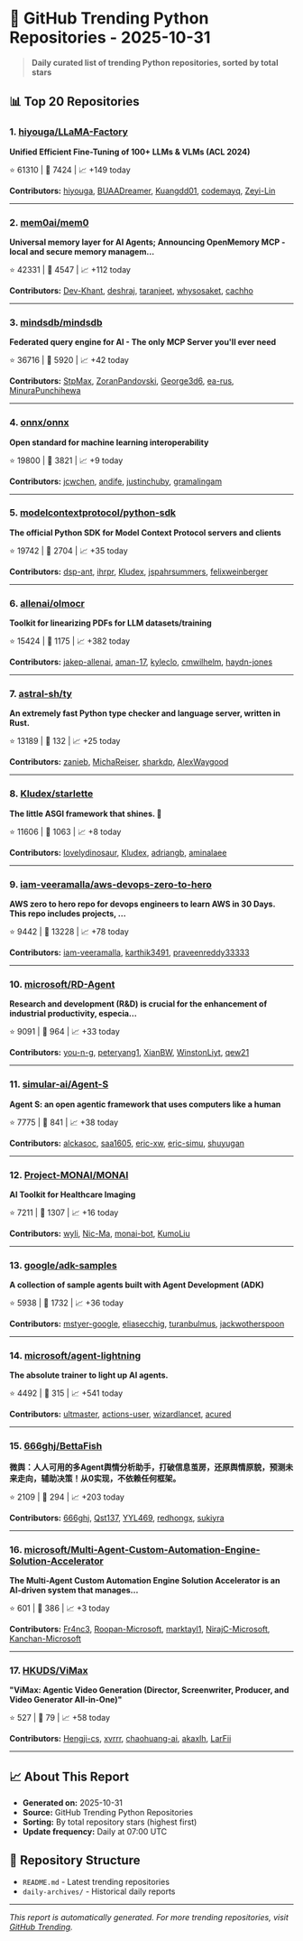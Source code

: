 # 🐍 GitHub Trending Python Repositories - 2025-10-31

> **Daily curated list of trending Python repositories, sorted by total stars**

## 📊 Top 20 Repositories

### 1. [hiyouga/LLaMA-Factory](https://github.com/hiyouga/LLaMA-Factory)

**Unified Efficient Fine-Tuning of 100+ LLMs & VLMs (ACL 2024)**

⭐ 61310 | 🍴 7424 | 📈 +149 today

**Contributors:** [hiyouga](https://github.com/hiyouga), [BUAADreamer](https://github.com/BUAADreamer), [Kuangdd01](https://github.com/Kuangdd01), [codemayq](https://github.com/codemayq), [Zeyi-Lin](https://github.com/Zeyi-Lin)

---

### 2. [mem0ai/mem0](https://github.com/mem0ai/mem0)

**Universal memory layer for AI Agents; Announcing OpenMemory MCP - local and secure memory managem...**

⭐ 42331 | 🍴 4547 | 📈 +112 today

**Contributors:** [Dev-Khant](https://github.com/Dev-Khant), [deshraj](https://github.com/deshraj), [taranjeet](https://github.com/taranjeet), [whysosaket](https://github.com/whysosaket), [cachho](https://github.com/cachho)

---

### 3. [mindsdb/mindsdb](https://github.com/mindsdb/mindsdb)

**Federated query engine for AI - The only MCP Server you'll ever need**

⭐ 36716 | 🍴 5920 | 📈 +42 today

**Contributors:** [StpMax](https://github.com/StpMax), [ZoranPandovski](https://github.com/ZoranPandovski), [George3d6](https://github.com/George3d6), [ea-rus](https://github.com/ea-rus), [MinuraPunchihewa](https://github.com/MinuraPunchihewa)

---

### 4. [onnx/onnx](https://github.com/onnx/onnx)

**Open standard for machine learning interoperability**

⭐ 19800 | 🍴 3821 | 📈 +9 today

**Contributors:** [jcwchen](https://github.com/jcwchen), [andife](https://github.com/andife), [justinchuby](https://github.com/justinchuby), [gramalingam](https://github.com/gramalingam)

---

### 5. [modelcontextprotocol/python-sdk](https://github.com/modelcontextprotocol/python-sdk)

**The official Python SDK for Model Context Protocol servers and clients**

⭐ 19742 | 🍴 2704 | 📈 +35 today

**Contributors:** [dsp-ant](https://github.com/dsp-ant), [ihrpr](https://github.com/ihrpr), [Kludex](https://github.com/Kludex), [jspahrsummers](https://github.com/jspahrsummers), [felixweinberger](https://github.com/felixweinberger)

---

### 6. [allenai/olmocr](https://github.com/allenai/olmocr)

**Toolkit for linearizing PDFs for LLM datasets/training**

⭐ 15424 | 🍴 1175 | 📈 +382 today

**Contributors:** [jakep-allenai](https://github.com/jakep-allenai), [aman-17](https://github.com/aman-17), [kyleclo](https://github.com/kyleclo), [cmwilhelm](https://github.com/cmwilhelm), [haydn-jones](https://github.com/haydn-jones)

---

### 7. [astral-sh/ty](https://github.com/astral-sh/ty)

**An extremely fast Python type checker and language server, written in Rust.**

⭐ 13189 | 🍴 132 | 📈 +25 today

**Contributors:** [zanieb](https://github.com/zanieb), [MichaReiser](https://github.com/MichaReiser), [sharkdp](https://github.com/sharkdp), [AlexWaygood](https://github.com/AlexWaygood)

---

### 8. [Kludex/starlette](https://github.com/Kludex/starlette)

**The little ASGI framework that shines. 🌟**

⭐ 11606 | 🍴 1063 | 📈 +8 today

**Contributors:** [lovelydinosaur](https://github.com/lovelydinosaur), [Kludex](https://github.com/Kludex), [adriangb](https://github.com/adriangb), [aminalaee](https://github.com/aminalaee)

---

### 9. [iam-veeramalla/aws-devops-zero-to-hero](https://github.com/iam-veeramalla/aws-devops-zero-to-hero)

**AWS zero to hero repo for devops engineers to learn AWS in 30 Days. This repo includes projects, ...**

⭐ 9442 | 🍴 13228 | 📈 +78 today

**Contributors:** [iam-veeramalla](https://github.com/iam-veeramalla), [karthik3491](https://github.com/karthik3491), [praveenreddy33333](https://github.com/praveenreddy33333)

---

### 10. [microsoft/RD-Agent](https://github.com/microsoft/RD-Agent)

**Research and development (R&D) is crucial for the enhancement of industrial productivity, especia...**

⭐ 9091 | 🍴 964 | 📈 +33 today

**Contributors:** [you-n-g](https://github.com/you-n-g), [peteryang1](https://github.com/peteryang1), [XianBW](https://github.com/XianBW), [WinstonLiyt](https://github.com/WinstonLiyt), [qew21](https://github.com/qew21)

---

### 11. [simular-ai/Agent-S](https://github.com/simular-ai/Agent-S)

**Agent S: an open agentic framework that uses computers like a human**

⭐ 7775 | 🍴 841 | 📈 +38 today

**Contributors:** [alckasoc](https://github.com/alckasoc), [saa1605](https://github.com/saa1605), [eric-xw](https://github.com/eric-xw), [eric-simu](https://github.com/eric-simu), [shuyugan](https://github.com/shuyugan)

---

### 12. [Project-MONAI/MONAI](https://github.com/Project-MONAI/MONAI)

**AI Toolkit for Healthcare Imaging**

⭐ 7211 | 🍴 1307 | 📈 +16 today

**Contributors:** [wyli](https://github.com/wyli), [Nic-Ma](https://github.com/Nic-Ma), [monai-bot](https://github.com/monai-bot), [KumoLiu](https://github.com/KumoLiu)

---

### 13. [google/adk-samples](https://github.com/google/adk-samples)

**A collection of sample agents built with Agent Development (ADK)**

⭐ 5938 | 🍴 1732 | 📈 +36 today

**Contributors:** [mstyer-google](https://github.com/mstyer-google), [eliasecchig](https://github.com/eliasecchig), [turanbulmus](https://github.com/turanbulmus), [jackwotherspoon](https://github.com/jackwotherspoon)

---

### 14. [microsoft/agent-lightning](https://github.com/microsoft/agent-lightning)

**The absolute trainer to light up AI agents.**

⭐ 4492 | 🍴 315 | 📈 +541 today

**Contributors:** [ultmaster](https://github.com/ultmaster), [actions-user](https://github.com/actions-user), [wizardlancet](https://github.com/wizardlancet), [acured](https://github.com/acured)

---

### 15. [666ghj/BettaFish](https://github.com/666ghj/BettaFish)

**微舆：人人可用的多Agent舆情分析助手，打破信息茧房，还原舆情原貌，预测未来走向，辅助决策！从0实现，不依赖任何框架。**

⭐ 2109 | 🍴 294 | 📈 +203 today

**Contributors:** [666ghj](https://github.com/666ghj), [Qst137](https://github.com/Qst137), [YYL469](https://github.com/YYL469), [redhongx](https://github.com/redhongx), [sukiyra](https://github.com/sukiyra)

---

### 16. [microsoft/Multi-Agent-Custom-Automation-Engine-Solution-Accelerator](https://github.com/microsoft/Multi-Agent-Custom-Automation-Engine-Solution-Accelerator)

**The Multi-Agent Custom Automation Engine Solution Accelerator is an AI-driven system that manages...**

⭐ 601 | 🍴 386 | 📈 +3 today

**Contributors:** [Fr4nc3](https://github.com/Fr4nc3), [Roopan-Microsoft](https://github.com/Roopan-Microsoft), [marktayl1](https://github.com/marktayl1), [NirajC-Microsoft](https://github.com/NirajC-Microsoft), [Kanchan-Microsoft](https://github.com/Kanchan-Microsoft)

---

### 17. [HKUDS/ViMax](https://github.com/HKUDS/ViMax)

**"ViMax: Agentic Video Generation (Director, Screenwriter, Producer, and Video Generator All-in-One)"**

⭐ 527 | 🍴 79 | 📈 +58 today

**Contributors:** [Hengji-cs](https://github.com/Hengji-cs), [xvrrr](https://github.com/xvrrr), [chaohuang-ai](https://github.com/chaohuang-ai), [akaxlh](https://github.com/akaxlh), [LarFii](https://github.com/LarFii)

---


## 📈 About This Report

- **Generated on:** 2025-10-31
- **Source:** GitHub Trending Python Repositories
- **Sorting:** By total repository stars (highest first)
- **Update frequency:** Daily at 07:00 UTC

## 🔗 Repository Structure

- `README.md` - Latest trending repositories
- `daily-archives/` - Historical daily reports

---

*This report is automatically generated. For more trending repositories, visit [GitHub Trending](https://github.com/trending/python).*
